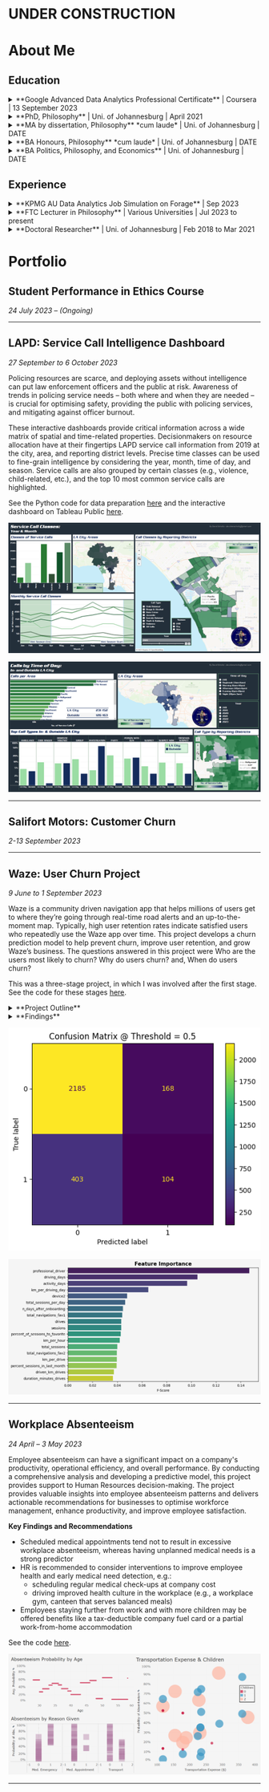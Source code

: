 # **UNDER CONSTRUCTION**

# About Me

## Education

<details>
<summary>**Google Advanced Data Analytics Professional Certificate** | Coursera | 13 September 2023</summary>

* This is what I did in the course.

</details>

<details>
<summary>**PhD, Philosophy** | Uni. of Johannesburg | April 2021</summary>

* This is what I did in my PhD.

</details>

<details>
<summary>**MA by dissertation, Philosophy** *cum laude* | Uni. of Johannesburg | DATE</summary>

* This is what I did in my MA.

</details>

<details>
<summary>**BA Honours, Philosophy** *cum laude* | Uni. of Johannesburg | DATE</summary>

* This is what I did in my Honours.

</details>

<details>
<summary>**BA Politics, Philosophy, and Economics** | Uni. of Johannesburg | DATE</summary>

* This is what I did in my Bachelors.

</details>

## Experience

<details>
<summary>**KPMG AU Data Analytics Job Simulation on Forage** | Sep 2023</summary>

* Completed a simulation focused on advising a client on customer targeting with the Data, Analytics & Modelling team
* Assessed data quality and completeness in preparation for analysis
* Analysed data to target high-value customers based on demographics and attributes
* Developed dashboards to communicate findings with visuals

</details>

<details>
<summary>**FTC Lecturer in Philosophy** | Various Universities | Jul 2023 to present</summary>

* I taught stuff.

</details>

<details>
<summary>**Doctoral Researcher** | Uni. of Johannesburg | Feb 2018 to Mar 2021</summary>

* I researched stuff.

</details>

# Portfolio

## Student Performance in Ethics Course

*24 July 2023 – (Ongoing)*

---

## **LAPD**: Service Call Intelligence Dashboard

*27 September to 6 October 2023*

Policing resources are scarce, and deploying assets without intelligence can put law enforcement officers and the public at risk. Awareness of trends in policing service needs – both where and when they are needed – is crucial for optimising safety, providing the public with policing services, and mitigating against officer burnout.

These interactive dashboards provide critical information across a wide matrix of spatial and time-related properties. Decisionmakers on resource allocation have at their fingertips LAPD service call information from 2019 at the city, area, and reporting district levels. Precise time classes can be used to fine-grain intelligence by considering the year, month, time of day, and season. Service calls are also grouped by certain classes (e.g., violence, child-related, etc.), and the top 10 most common service calls are highlighted.

See the Python code for data preparation [here](https://github.com/DStrix66/lapd-dashboard/blob/main/lapd_eda.ipynb) and the interactive dashboard on Tableau Public [here](https://public.tableau.com/app/profile/david.scholtz/viz/LAPDServiceCalls2019-2023fin/Story1).

![lapd_dashboard1](/portfolio_images/lapd1.png)

![lapd_dashboard2](/portfolio_images/lapd2.png)

---

## **Salifort Motors**: Customer Churn

*2-13 September 2023*

---

## **Waze**: User Churn Project

*9 June to 1 September 2023*

Waze is a community driven navigation app that helps millions of users get to where they’re going through real-time road alerts and an up-to-the-moment map.
Typically, high user retention rates indicate satisfied users who repeatedly use the Waze app over time. This project develops a churn prediction model to help prevent churn, improve user retention, and grow Waze’s business. The questions answered in this project were Who are the users most likely to churn? Why do users churn? and, When do users churn?

This was a three-stage project, in which I was involved after the first stage. See the code for these stages [here](https://github.com/DStrix66/waze-user-churn.git).

<details>
<summary>**Project Outline**</summary>

### **Stage 1: Project proposal** (not involved)

1. Data was imported and explored for useful user churn information
2. A project proposal was accepted by Waze for an in-depth EDA (stage 2), statistical testing (stage 3), and predictive modelling (stages 4 & 5)

### **Stage 2: EDA** (9-12 June 2023)

1. Churn rate is highest for users who didn’t drive using the app much in the last month 
2. Device types had similar churn rates
3. Key conclusion: Statistical tests need to be run on variable classes (e.g., device used) to determine significant relationships with churn

### **Stage 3: Two-sample hypothesis test** (24-28 June 2023)

1. Calculations show that iPhone users have a higher average use of the app compared to Android users
2. However, this difference is not statistically significant
3. Key conclusion: More marketing-relevant data is needed for statistically examining churn by device use and other variables.

### **Stage 4:Logistic regression analysis** (17-20 July 2023)
1. Ran a binomial logistic regression with slightly better than benchmark precision but very low recall
2. Contrary to what was expected from EDA findings, the amount of driving was the second-least-important variable for predicting churn

### **Stage 5: Predictive classification models** (28 August to 1 September 2023)

1. Features of interest were extracted, and a random forest model and a GBM model on predicting user churn were developed and performances compared
2. The GBM outperformed the random forest model, and it had similar levels of precision and accuracy to the logistic regression, with a much better (though still unsatisfactory) recall score
3. The models confirmed the insufficiency of the data and the need for driver-level data collection (e.g., drive times and geographic information) and user interaction with the app (e.g., input a road hazard).

</details>

<details>
<summary>**Findings**</summary>

It was established that the data is insufficient for reliably predicting user churn and that further granular data is needed on app usage and geography. Given the data, it could be determined that users who are professional drivers and who use the app more in a month are the biggest predictors of whether a user will churn or be retained.

</details>

![waze_confusionmatrix](/portfolio_images/waze_gbm_cm.png)

![waze_featureimportance](/portfolio_images/waze_gbm_feature_importance.png)

---

## **Workplace Absenteeism**

*24 April – 3 May 2023*

Employee absenteeism can have a significant impact on a company's productivity, operational efficiency, and overall performance. By conducting a comprehensive analysis and developing a predictive model, this project provides support to Human Resources decision-making. The project provides valuable insights into employee absenteeism patterns and delivers actionable recommendations for businesses to optimise workforce management, enhance productivity, and improve employee satisfaction.

**Key Findings and Recommendations**

* Scheduled medical appointments tend not to result in excessive workplace absenteeism, whereas having unplanned medical needs is a strong predictor
* HR is recommended to consider interventions to improve employee health and early medical need detection, e.g.:
    * scheduling regular medical check-ups at company cost
    * driving improved health culture in the workplace (e.g., a workplace gym, canteen that serves balanced meals)
* Employees staying further from work and with more children may be offered benefits like a tax-deductible company fuel card or a partial work-from-home accommodation

See the code [here](www.link.com). 

![absenteeismdashboard](/portfolio_images/absenteeism.png)

---
